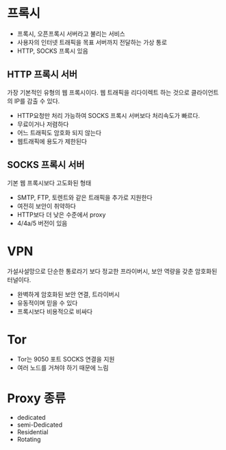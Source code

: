 # 프록시
- 프록시, 오픈프록시 서버라고 불리는 서비스
- 사용자의 인터넷 트래픽을 목표 서버까지 전달하는 가상 통로
- HTTP, SOCKS 프록시 있음
## HTTP 프록시 서버
가장 기본적인 유형의 웹 프록시이다. 웹 트래픽을 리다이렉트 하는 것으로 클라이언트의 IP를 감출 수 있다.
- HTTP요청만 처리 가능하여 SOCKS 프록시 서버보다 처리속도가 빠르다.
- 무료이거나 저렴하다
- 어느 트래픽도 암호화 되지 않는다
- 웹트래픽에 용도가 제한된다
## SOCKS 프록시 서버
기본 웹 프록시보다 고도화된 형태
- SMTP, FTP, 토렌트와 같은 트래픽을 추가로 지원한다
- 여전히 보안이 취약하다
- HTTP보다 더 낮은 수준에서 proxy
- 4/4a/5 버전이 있음
# VPN
가설사설망으로 단순한 통로라기 보다 정교한 프라이버시, 보안 역량을 갖춘 암호화된 터널이다.
- 완벽하게 암호화된 보안 연결, 트라이버시
- 유동적이며 믿을 수 있다
- 프록시보다 비용적으로 비싸다
# Tor
- Tor는 9050 포트 SOCKS 연결을 지원
- 여러 노드를 거쳐야 하기 때문에 느림
# Proxy 종류
- dedicated
- semi-Dedicated
- Residential
- Rotating